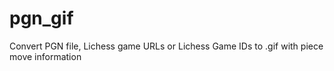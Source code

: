 # pgn_gif
Convert PGN file, Lichess game URLs or Lichess Game IDs to .gif with piece move information